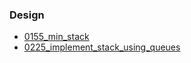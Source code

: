### Design
- [0155_min_stack](../src/0155_min_stack.cpp)
- [0225_implement_stack_using_queues](../src/0225_implement_stack_using_queues.cpp)